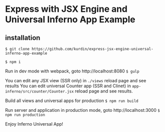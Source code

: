 # Express with JSX Engine and Universal Inferno App Example

## installation

`$ git clone https://github.com/kurdin/express-jsx-engine-universal-inferno-app-example`

`$ npm i`

Run in dev mode with webpack, goto http://localhost:8080
`$ gulp`

You can edit any JSX view (SSR only) in `./views` reload page and see results
You can edit universal Counter app (SSR and Clinet) in `app-inferno/src/counter/Counter.jsx` reload page and see results.

Build all views and universal apps for production
`$ npm run build`

Run server and application in production mode, goto http://localhost:3000 
`$ npm run production`

Enjoy Inferno Universal App!
